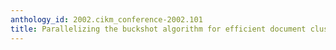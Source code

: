 ```yaml
---
anthology_id: 2002.cikm_conference-2002.101
title: Parallelizing the buckshot algorithm for efficient document clustering
---
```

